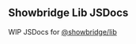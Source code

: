 ## Showbridge Lib JSDocs

WIP JSDocs for <a href="https://npmjs.com/package/@showbridge/lib" target="_blank">@showbridge/lib</a>
